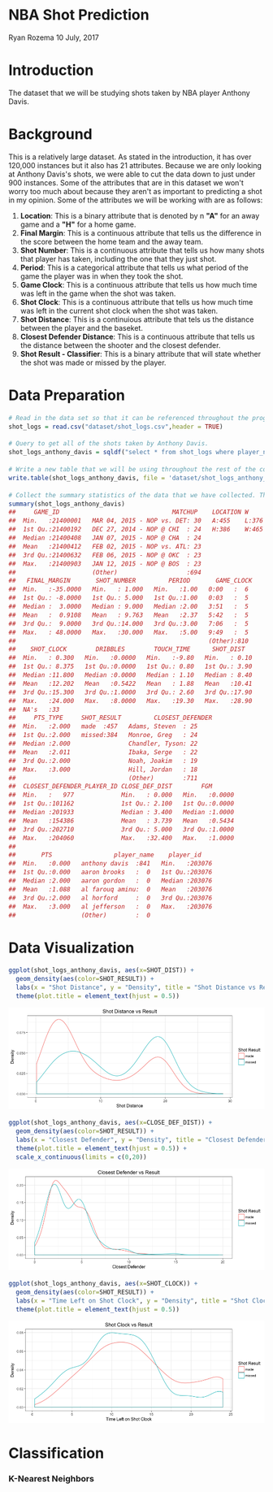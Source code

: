 NBA Shot Prediction
================
Ryan Rozema
10 July, 2017

Introduction
============

The dataset that we will be studying shots taken by NBA player Anthony Davis.

Background
==========

This is a relatively large dataset. As stated in the introduction, it has over 120,000 instances but it also has 21 attributes. Because we are only looking at Anthony Davis's shots, we were able to cut the data down to just under 900 instances. Some of the attributes that are in this dataset we won't worry too much about because they aren't as important to predicting a shot in my opinion. Some of the attributes we will be working with are as follows:
1. **Location**: This is a binary attribute that is denoted by n **"A"** for an away game and a **"H"** for a home game.
2. **Final Margin**: This is a continuous attribute that tells us the difference in the score between the home team and the away team.
3. **Shot Number**: This is a continuous attribute that tells us how many shots that player has taken, including the one that they just shot.
4. **Period**: This is a categorical attribute that tells us what period of the game the player was in when they took the shot.
5. **Game Clock**: This is a continuous attribute that tells us how much time was left in the game when the shot was taken.
6. **Shot Clock**: This is a continuous attribute that tells us how much time was left in the current shot clock when the shot was taken.
7. **Shot Distance**: This is a continuious attribute that tels us the distance between the player and the baseket.
8. **Closest Defender Distance**: This is a continuous attribute that tells us the distance between the shooter and the closest defender.
9. **Shot Result - Classifier**: This is a binary attribute that will state whether the shot was made or missed by the player.

Data Preparation
================

``` r
# Read in the data set so that it can be referenced throughout the program. 
shot_logs = read.csv("dataset/shot_logs.csv",header = TRUE)

# Query to get all of the shots taken by Anthony Davis.
shot_logs_anthony_davis = sqldf("select * from shot_logs where player_name = 'anthony davis'")

# Write a new table that we will be using throughout the rest of the code.
write.table(shot_logs_anthony_davis, file = 'dataset/shot_logs_anthony_davis.csv', append = TRUE, row.names = FALSE, col.names = FALSE, quote = TRUE, sep = ',')

# Collect the summary statistics of the data that we have collected. This will give us a lot of information about our data that we are analyzing.
summary(shot_logs_anthony_davis)
##     GAME_ID                               MATCHUP    LOCATION W      
##  Min.   :21400001   MAR 04, 2015 - NOP vs. DET: 30   A:455    L:376  
##  1st Qu.:21400192   DEC 27, 2014 - NOP @ CHI  : 24   H:386    W:465  
##  Median :21400408   JAN 07, 2015 - NOP @ CHA  : 24                   
##  Mean   :21400412   FEB 02, 2015 - NOP vs. ATL: 23                   
##  3rd Qu.:21400632   FEB 06, 2015 - NOP @ OKC  : 23                   
##  Max.   :21400903   JAN 12, 2015 - NOP @ BOS  : 23                   
##                     (Other)                   :694                   
##   FINAL_MARGIN       SHOT_NUMBER         PERIOD       GAME_CLOCK 
##  Min.   :-35.0000   Min.   : 1.000   Min.   :1.00   0:00   :  6  
##  1st Qu.: -8.0000   1st Qu.: 5.000   1st Qu.:1.00   0:03   :  5  
##  Median :  3.0000   Median : 9.000   Median :2.00   3:51   :  5  
##  Mean   :  0.9108   Mean   : 9.763   Mean   :2.37   5:42   :  5  
##  3rd Qu.:  9.0000   3rd Qu.:14.000   3rd Qu.:3.00   7:06   :  5  
##  Max.   : 48.0000   Max.   :30.000   Max.   :5.00   9:49   :  5  
##                                                     (Other):810  
##    SHOT_CLOCK        DRIBBLES        TOUCH_TIME      SHOT_DIST    
##  Min.   : 0.300   Min.   :0.0000   Min.   :-9.80   Min.   : 0.10  
##  1st Qu.: 8.375   1st Qu.:0.0000   1st Qu.: 0.80   1st Qu.: 3.90  
##  Median :11.800   Median :0.0000   Median : 1.10   Median : 8.40  
##  Mean   :12.202   Mean   :0.5422   Mean   : 1.88   Mean   :10.41  
##  3rd Qu.:15.300   3rd Qu.:1.0000   3rd Qu.: 2.60   3rd Qu.:17.90  
##  Max.   :24.000   Max.   :8.0000   Max.   :19.30   Max.   :28.90  
##  NA's   :33                                                       
##     PTS_TYPE     SHOT_RESULT         CLOSEST_DEFENDER
##  Min.   :2.000   made  :457   Adams, Steven  : 25    
##  1st Qu.:2.000   missed:384   Monroe, Greg   : 24    
##  Median :2.000                Chandler, Tyson: 22    
##  Mean   :2.011                Ibaka, Serge   : 22    
##  3rd Qu.:2.000                Noah, Joakim   : 19    
##  Max.   :3.000                Hill, Jordan   : 18    
##                               (Other)        :711    
##  CLOSEST_DEFENDER_PLAYER_ID CLOSE_DEF_DIST        FGM        
##  Min.   :   977             Min.   : 0.000   Min.   :0.0000  
##  1st Qu.:101162             1st Qu.: 2.100   1st Qu.:0.0000  
##  Median :201933             Median : 3.400   Median :1.0000  
##  Mean   :154386             Mean   : 3.739   Mean   :0.5434  
##  3rd Qu.:202710             3rd Qu.: 5.000   3rd Qu.:1.0000  
##  Max.   :204060             Max.   :32.400   Max.   :1.0000  
##                                                              
##       PTS                 player_name    player_id     
##  Min.   :0.000   anthony davis  :841   Min.   :203076  
##  1st Qu.:0.000   aaron brooks   :  0   1st Qu.:203076  
##  Median :2.000   aaron gordon   :  0   Median :203076  
##  Mean   :1.088   al farouq aminu:  0   Mean   :203076  
##  3rd Qu.:2.000   al horford     :  0   3rd Qu.:203076  
##  Max.   :3.000   al jefferson   :  0   Max.   :203076  
##                  (Other)        :  0
```

Data Visualization
==================

``` r
ggplot(shot_logs_anthony_davis, aes(x=SHOT_DIST)) + 
  geom_density(aes(color=SHOT_RESULT)) + 
  labs(x = "Shot Distance", y = "Density", title = "Shot Distance vs Result", color = "Shot Result") + 
  theme(plot.title = element_text(hjust = 0.5))
```

![](Prediction_files/figure-markdown_github/unnamed-chunk-4-1.png)

``` r
ggplot(shot_logs_anthony_davis, aes(x=CLOSE_DEF_DIST)) + 
  geom_density(aes(color=SHOT_RESULT)) + 
  labs(x = "Closest Defender", y = "Density", title = "Closest Defender vs Result", color = "Shot Result") + 
  theme(plot.title = element_text(hjust = 0.5)) + 
  scale_x_continuous(limits = c(0,20))
```

![](Prediction_files/figure-markdown_github/unnamed-chunk-5-1.png)

``` r
ggplot(shot_logs_anthony_davis, aes(x=SHOT_CLOCK)) + 
  geom_density(aes(color=SHOT_RESULT)) + 
  labs(x = "Time Left on Shot Clock", y = "Density", title = "Shot Clock vs Result", color = "Shot Result") + 
  theme(plot.title = element_text(hjust = 0.5))
```

![](Prediction_files/figure-markdown_github/unnamed-chunk-6-1.png)

Classification
==============

### K-Nearest Neighbors
